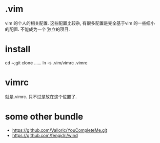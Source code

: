 .vim
====
vim 的个人的相关配置.
这些配置比较杂, 有很多配置是完全基于vim 的一些细小的配置. 不能成为一个
独立的项目.

install
====
cd ~;git clone ......
ln -s .vim/vimrc .vimrc



vimrc
======
就是.vimrc. 只不过是放在这个位置了.

some other bundle
=====
* https://github.com/Valloric/YouCompleteMe.git
* https://github.com/fengidri/wind

